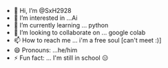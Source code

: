 - 👋 Hi, I’m @SxH2928
- 👀 I’m interested in ...Ai
- 🌱 I’m currently learning ... python 
- 💞️ I’m looking to collaborate on ... google colab
- 📫 How to reach me ... i'm a free soul [can't meet :)]
- 😄 Pronouns: ...he/him
- ⚡ Fun fact: ... I'm still in school 😑

<!---
SxH2928/SxH2928 is a ✨ special ✨ repository because its `README.md` (this file) appears on your GitHub profile.
You can click the Preview link to take a look at your changes.
--->
